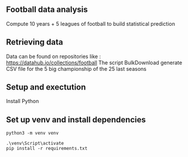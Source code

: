 ## Football data analysis

Compute 10 years + 5 leagues of football to build statistical prediction

## Retrieving data
Data can be found on repositories like : https://datahub.io/collections/football
The script BulkDownload generate CSV file for the 5 big championship of the 25 last seasons

## Setup and exectution

Install Python

## Set up venv and install dependencies

```shell
python3 -m venv venv
```

```shell
.\venv\Script\activate
pip install -r requirements.txt
```